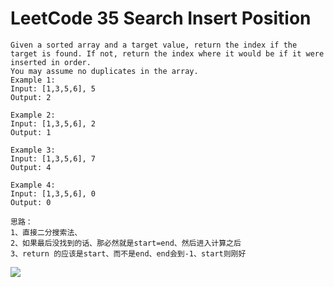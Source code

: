 # LeetCode 35 Search Insert Position


```
Given a sorted array and a target value, return the index if the target is found. If not, return the index where it would be if it were inserted in order.
You may assume no duplicates in the array.
Example 1:
Input: [1,3,5,6], 5
Output: 2

Example 2:
Input: [1,3,5,6], 2
Output: 1

Example 3:
Input: [1,3,5,6], 7
Output: 4

Example 4:
Input: [1,3,5,6], 0
Output: 0

思路：
1、直接二分搜索法、
2、如果最后没找到的话、那必然就是start=end、然后进入计算之后
3、return 的应该是start、而不是end、end会到-1、start则刚好
```
![](https://github.com/only-you/interview/blob/master/picture/35.png)
